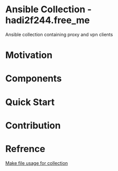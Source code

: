 # Ansible Collection - hadi2f244.free_me

Ansible collection containing proxy and vpn clients

# Motivation

# Components

# Quick Start

# Contribution

# Refrence
[Make file usage for collection](https://github.com/andreygubarev/ansible-proxy/blob/main/Makefile)